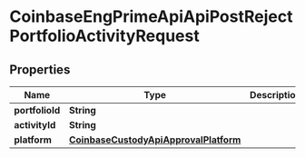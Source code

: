 
# CoinbaseEngPrimeApiApiPostRejectPortfolioActivityRequest

## Properties
Name | Type | Description | Notes
------------ | ------------- | ------------- | -------------
**portfolioId** | **String** |  | 
**activityId** | **String** |  | 
**platform** | [**CoinbaseCustodyApiApprovalPlatform**](CoinbaseCustodyApiApprovalPlatform.md) |  |  [optional]



